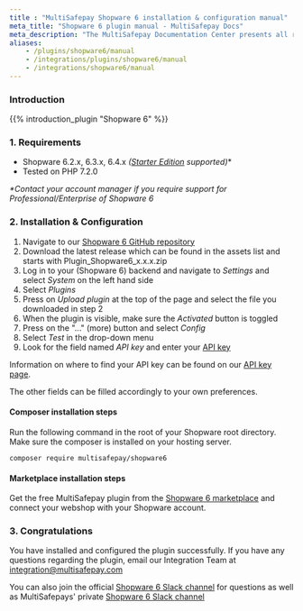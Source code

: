 ```yaml
---
title : "MultiSafepay Shopware 6 installation & configuration manual"
meta_title: "Shopware 6 plugin manual - MultiSafepay Docs"
meta_description: "The MultiSafepay Documentation Center presents all relevant information about our Plugins and API. You can also find support pages for payment methods, tools and general questions as well as the contact details of our Support and Integration Teams."
aliases:
    - /plugins/shopware6/manual
    - /integrations/plugins/shopware6/manual
    - /integrations/shopware6/manual
---
```


### Introduction

{{% introduction_plugin "Shopware 6" %}}

### 1. Requirements
- Shopware 6.2.x, 6.3.x, 6.4.x _([Starter Edition](https://www.shopware.com/en/pricing) supported)_*
- Tested on PHP 7.2.0

_*Contact your account manager if you require support for Professional/Enterprise of Shopware 6_

### 2. Installation & Configuration
1. Navigate to our [Shopware 6 GitHub repository](https://github.com/MultiSafepay/shopware6/releases)
2. Download the latest release which can be found in the assets list and starts with Plugin_Shopware6_x.x.x.zip
3. Log in to your (Shopware 6) backend and navigate to _Settings_ and select _System_ on the left hand side
4. Select _Plugins_
5. Press on _Upload plugin_ at the top of the page and select the file you downloaded in step 2
6. When the plugin is visible, make sure the _Activated_ button is toggled
7. Press on the "..." (more) button and select _Config_
8. Select _Test_ in the drop-down menu
9. Look for the field named _API key_ and enter your [API key](/faq/general/multisafepay-glossary/#api-key)

Information on where to find your API key can be found on our [API key page](https://docs.multisafepay.com/tools/multisafepay-control/get-your-api-key).

The other fields can be filled accordingly to your own preferences.

#### Composer installation steps

Run the following command in the root of your Shopware root directory. Make sure the composer is installed on your hosting server.

```
composer require multisafepay/shopware6

```
#### Marketplace installation steps

Get the free MultiSafepay plugin from the [Shopware 6 marketplace](https://store.shopware.com/en/mltis59465832976f/multisafepay-online-payments-for-shopware-ideal-cards-klarna-alipay-etc..html) and connect your webshop with your Shopware account.

### 3. Congratulations
You have installed and configured the plugin successfully. If you have any questions regarding the plugin, email our Integration Team at <integration@multisafepay.com>

You can also join the official [Shopware 6 Slack channel](https://join.slack.com/t/shopwarenederland/shared_invite/zt-61exftia-TFYlw5LzmIBnz7Epq07goQ) for questions as well as MultiSafepays' private [Shopware 6 Slack channel](https://shopwarenederland.slack.com/archives/G0146NKFJTT)
